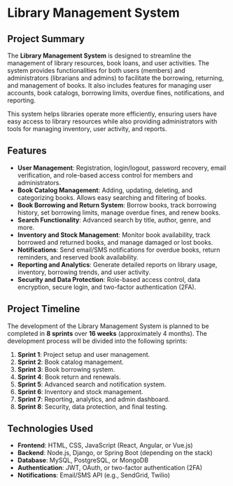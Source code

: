 # Library Management System

## Project Summary

The **Library Management System** is designed to streamline the management of library resources, book loans, and user activities. The system provides functionalities for both users (members) and administrators (librarians and admins) to facilitate the borrowing, returning, and management of books. It also includes features for managing user accounts, book catalogs, borrowing limits, overdue fines, notifications, and reporting.

This system helps libraries operate more efficiently, ensuring users have easy access to library resources while also providing administrators with tools for managing inventory, user activity, and reports.

## Features

- **User Management**: Registration, login/logout, password recovery, email verification, and role-based access control for members and administrators.
- **Book Catalog Management**: Adding, updating, deleting, and categorizing books. Allows easy searching and filtering of books.
- **Book Borrowing and Return System**: Borrow books, track borrowing history, set borrowing limits, manage overdue fines, and renew books.
- **Search Functionality**: Advanced search by title, author, genre, and more.
- **Inventory and Stock Management**: Monitor book availability, track borrowed and returned books, and manage damaged or lost books.
- **Notifications**: Send email/SMS notifications for overdue books, return reminders, and reserved book availability.
- **Reporting and Analytics**: Generate detailed reports on library usage, inventory, borrowing trends, and user activity.
- **Security and Data Protection**: Role-based access control, data encryption, secure login, and two-factor authentication (2FA).

## Project Timeline

The development of the Library Management System is planned to be completed in **8 sprints** over **16 weeks** (approximately 4 months). The development process will be divided into the following sprints:

1. **Sprint 1**: Project setup and user management.
2. **Sprint 2**: Book catalog management.
3. **Sprint 3**: Book borrowing system.
4. **Sprint 4**: Book return and renewals.
5. **Sprint 5**: Advanced search and notification system.
6. **Sprint 6**: Inventory and stock management.
7. **Sprint 7**: Reporting, analytics, and admin dashboard.
8. **Sprint 8**: Security, data protection, and final testing.

## Technologies Used

- **Frontend**: HTML, CSS, JavaScript (React, Angular, or Vue.js)
- **Backend**: Node.js, Django, or Spring Boot (depending on the stack)
- **Database**: MySQL, PostgreSQL, or MongoDB
- **Authentication**: JWT, OAuth, or two-factor authentication (2FA)
- **Notifications**: Email/SMS API (e.g., SendGrid, Twilio)



